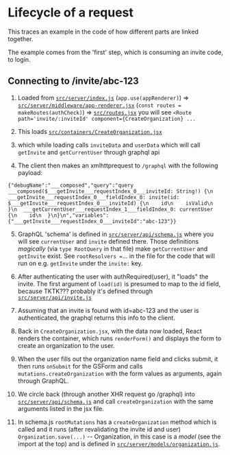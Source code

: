 # Lifecycle of a request

This traces an example in the code of how different parts are linked together.

The example comes from the 'first' step, which is consuming an invite code, to login.

## Connecting to /invite/abc-123

1. Loaded from [`src/server/index.js`](../src/server/index.js) (`app.use(appRenderer)`)
   => [`src/server/middleware/app-renderer.jsx`](../src/server/middleware/app-renderer.jsx) (`const routes = makeRoutes(authCheck)`)
   => [`src/routes.jsx`](../src/routes.jsx)
   you will see `<Route path='invite/:inviteId' component={CreateOrganization} ...`

2. This loads [`src/containers/CreateOrganization.jsx`](../src/containers/CreateOrganization.jsx)

3. which while loading calls `inviteData` and `userData` which will call `getInvite` and `getCurrentUser` through graphql api

4. The client then makes an xmlhttprequest to `/graphql` with the following payload:

```
{"debugName":"___composed","query":"query ___composed($___getInvite___requestIndex_0___inviteId: String!) {\n  ___getInvite___requestIndex_0___fieldIndex_0: invite(id: $___getInvite___requestIndex_0___inviteId) {\n    id\n    isValid\n  }\n  ___getCurrentUser___requestIndex_1___fieldIndex_0: currentUser {\n    id\n  }\n}\n","variables":{"___getInvite___requestIndex_0___inviteId":"abc-123"}}
```

5. GraphQL 'schema' is defined in [`src/server/api/schema.js`](../src/server/api/schema.js) where you will see `currentUser` and `invite` defined there. Those definitions _magically_ (via `type RootQuery` in that file) make `getCurrentUser` and `getInvite` exist. See `rootResolvers =`... in the file for the code that will run on e.g. `getInvite` under the `invite:` key.

6. After authenticating the user with authRequired(user), it "loads" the invite. The first argument of `load(id)` is presumed to map to the id field, because TKTK??? probably it's defined through [`src/server/api/invite.js`](../src/server/api/invite.js)

7. Assuming that an invite is found with id=abc-123 and the user is authenticated, the graphql returns this info to the client.

8. Back in `CreateOrganization.jsx`, with the data now loaded, React renders the container, which runs `renderForm()` and displays the form to create an organization to the user.

9. When the user fills out the organization name field and clicks submit, it then runs `onSubmit` for the GSForm and calls `mutations.createOrganization` with the form values as arguments, again through GraphQL.

10. We circle back (through another XHR request go /graphql) into [`src/server/api/schema.js`](../src/server/api/schema.js) and call `createOrganization` with the same arguments listed in the jsx file.

11. In schema.js `rootMutations` has a `createOrganization` method which is called and it runs (after revalidating the invite id and user) `Organization.save(...)` -- Organization, in this case is a _model_ (see the import at the top) and is defined in [`src/server/models/organization.js`](../src/server/models/organization.js).
